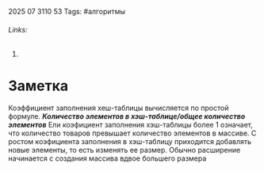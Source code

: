 2025 07 3110 53
Tags: #алгоритмы 
###### Links: 
1) 
# Заметка
Коэффициент заполнения хеш-таблицы вычисляется по простой формуле.
***Количество элементов в хэш-таблице/общее количество элементов***
Ели коэфициент заполнения хэш-таблицы более 1 означает, что количество товаров превышает количество элементов в массиве. 
С ростом коэфициента заполнения в хэш-таблицу приходится добавлять новые элементы, то есть изменять ее размер. Обычно расширение начинается с создания массива вдвое большего размера